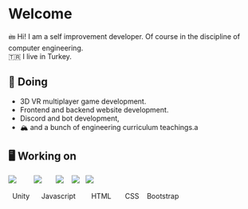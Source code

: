 # Welcome

  🖮 Hi! I am a self improvement developer. Of course in the discipline of computer engineering. <br>
 :tr: I live in Turkey.
 
##  💎 Doing
  
- 3D VR multiplayer game development.
- Frontend and backend website development.
- Discord and bot development,
- 🏔️ and a bunch of engineering curriculum teachings.a


##  🖥️ Working on

<img src="https://img.icons8.com/ios-filled/50/000000/unity.png"/>&nbsp;&nbsp;&nbsp;&nbsp;&nbsp;&nbsp;&nbsp;&nbsp;&nbsp;<img src="https://img.icons8.com/ios-filled/50/000000/javascript.png"/>&nbsp;&nbsp;&nbsp;&nbsp;&nbsp;&nbsp;&nbsp;<img src="https://img.icons8.com/color/50/000000/html-5--v1.png"/>&nbsp;&nbsp;&nbsp;&nbsp;<img src="https://img.icons8.com/color/50/000000/css3.png"/>&nbsp;&nbsp;&nbsp;<img src="https://img.icons8.com/color/50/000000/bootstrap.png"/>

&nbsp;&nbsp;Unity &nbsp;&nbsp;&nbsp;&nbsp; Javascript&nbsp;&nbsp;&nbsp;&nbsp;&nbsp;&nbsp;&nbsp;&nbsp;HTML&nbsp;&nbsp;&nbsp;&nbsp;&nbsp;&nbsp;&nbsp;CSS&nbsp;&nbsp;&nbsp; Bootstrap
